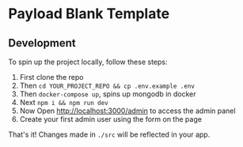 # Payload Blank Template

## Development

To spin up the project locally, follow these steps:

1. First clone the repo
1. Then `cd YOUR_PROJECT_REPO && cp .env.example .env`
1. Then `docker-compose up`, spins up mongodb in docker
1. Next `npm i && npm run dev`
1. Now Open [http://localhost:3000/admin](http://localhost:3000/admin)  to access the admin panel
1. Create your first admin user using the form on the page

That's it! Changes made in `./src` will be reflected in your app.